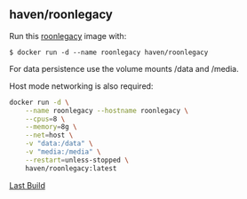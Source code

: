 ## haven/roonlegacy

Run this [roonlegacy](https://hub.docker.com/r/haven/roonlegacy) image with:

    $ docker run -d --name roonlegacy haven/roonlegacy

For data persistence use the volume mounts /data and /media.

Host mode networking is also required:
```bash
docker run -d \
    --name roonlegacy --hostname roonlegacy \
    --cpus=8 \
    --memory=8g \
    --net=host \
    -v "data:/data" \
    -v "media:/media" \
    --restart=unless-stopped \
    haven/roonlegacy:latest
```

[Last Build][packages]

[roonlegacy]: https://roonlegacy.url
[packages]: PACKAGES.md
